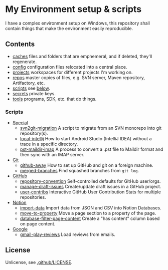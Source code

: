# My Environment setup & scripts
I have a complex environment setup on Windows, this repository shall contain things that make the environment easily reproducible.

## Contents
 * [caches](caches) files and folders that are emphemeral, and if deleted, they'll regenerate.
 * [config](config) configuration files relocated into a central place.
 * [projects](projects) workspaces for different projects I'm working on.
 * [repos](repos) master copies of files, e.g. SVN server, Maven repository, Artifactory, etc.
 * [scripts](scripts) see [below](#scripts).
 * [secrets](secrets) private keys.
 * [tools](tools) programs, SDK, etc. that do things.

### Scripts
 * [Special](scripts/special)
   * [svn2git-migration](scripts/special/svn2git-migration) A script to migrate from an SVN monorepo into git repository(s).
   * [local-intellij](scripts/special/local-intellij) How to start Android Studio (IntelliJ IDEA) without a trace in a specific directory.
   * [pst-maildir-imap](scripts/special/pst-maildir-imap) A process to convert a .pst file to Maildir format and then sync with an IMAP server.
 * [Git](scripts/git)
   * [github-away](scripts/git/github-away) How to set up GitHub and git on a foreign machine.
   * [merged-branches](scripts/git/merged-branches) Find squashed branches from `git log`.
 * [GitHub](scripts/github)
   * [repository-convention](scripts/github/repository-convention) Self-controlled defaults for GitHub user/orgs.
   * [manage-draft-issues](scripts/github/project-manage-draft-issues) Create/update draft issues in a GitHub project.
   * [user-contribs](scripts/github/user-contribs) Interactive GitHub User Contribution Stats for multiple repositories.
 * [Notion](scripts/notion)
   * [import-data](scripts/notion/import-data) Import data from JSON and CSV into Notion Databases.
   * [move-to-property](scripts/notion/page-section-move-to-property) Move a page section to a property of the page.
   * [database-filter-page-content](scripts/notion/database-filter-page-content) Create a "has content" column based on page content.
 * [Google](scripts/google)
   * [gmail-play-reviews](scripts/google/gmail-play-reviews) Load reviews from emails.

## License
Unlicense, see [.github/LICENSE](.github/LICENSE).
